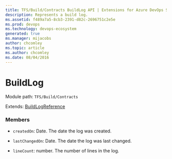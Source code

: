 ```yaml
---
title: TFS/Build/Contracts BuildLog API | Extensions for Azure DevOps Services
description: Represents a build log.
ms.assetid: f489a7a5-8cb3-2391-d82c-2696751c2e5e
ms.prod: devops
ms.technology: devops-ecosystem
generated: true
ms.manager: mijacobs
author: chcomley
ms.topic: article
ms.author: chcomley
ms.date: 08/04/2016
---
```


# BuildLog

Module path: `TFS/Build/Contracts`

Extends: [BuildLogReference](./BuildLogReference.md)

### Members

* `createdOn`: Date. The date the log was created.

* `lastChangedOn`: Date. The date the log was last changed.

* `lineCount`: number. The number of lines in the log.

